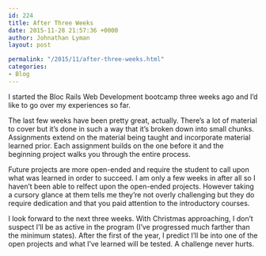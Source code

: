 ```yaml
---
id: 224
title: After Three Weeks
date: 2015-11-28 21:57:36 +0000
author: Johnathan Lyman
layout: post

permalink: "/2015/11/after-three-weeks.html"
categories:
- Blog
---
```

<div class="kg-card-markdown"><p>I started the Bloc Rails Web Development bootcamp three weeks ago and I’d like to go over my experiences so far.</p><p>The last few weeks have been pretty great, actually. There’s a lot of material to cover but it’s done in such a way that it’s broken down into small chunks. Assignments extend on the material being taught and incorporate material learned prior. Each assignment builds on the one before it and the beginning project walks you through the entire process.</p><p>Future projects are more open-ended and require the student to call upon what was learned in order to succeed. I am only a few weeks in after all so I haven’t been able to relfect upon the open-ended projects. However taking a cursory glance at them tells me they’re not overly challenging but they do require dedication and that you paid attention to the introductory courses.</p><p>I look forward to the next three weeks. With Christmas approaching, I don’t suspect I’ll be as active in the program (I’ve progressed much farther than the minimum states). After the first of the year, I predict I’ll be into one of the open projects and what I’ve learned will be tested. A challenge never hurts.</p></div>
